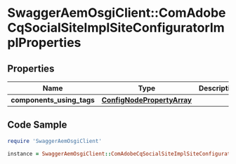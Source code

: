 # SwaggerAemOsgiClient::ComAdobeCqSocialSiteImplSiteConfiguratorImplProperties

## Properties

Name | Type | Description | Notes
------------ | ------------- | ------------- | -------------
**components_using_tags** | [**ConfigNodePropertyArray**](ConfigNodePropertyArray.md) |  | [optional] 

## Code Sample

```ruby
require 'SwaggerAemOsgiClient'

instance = SwaggerAemOsgiClient::ComAdobeCqSocialSiteImplSiteConfiguratorImplProperties.new(components_using_tags: null)
```


